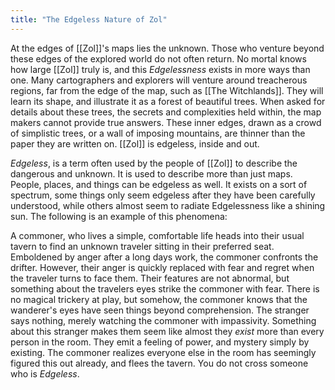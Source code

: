 ```yaml
---
title: "The Edgeless Nature of Zol"
---
```

At the edges of [[Zol]]'s maps lies the unknown. Those who venture beyond these edges of the explored world do not often return. No mortal knows how large [[Zol]] truly is, and this *Edgelessness* exists in more ways than one. Many cartographers and explorers will venture around treacherous regions, far from the edge of the map, such as [[The Witchlands]]. They will learn its shape, and illustrate it as a forest of beautiful trees. When asked for details about these trees, the secrets and complexities held within, the map makers cannot provide true answers. These inner edges, drawn as a crowd of simplistic trees, or a wall of imposing mountains, are thinner than the paper they are written on. [[Zol]] is edgeless, inside and out.

*Edgeless*, is a term often used by the people of [[Zol]] to describe the dangerous and unknown. It is used to describe more than just maps. People, places, and things can be edgeless as well. It exists on a sort of spectrum, some things only seem edgeless after they have been carefully understood, while others almost seem to radiate Edgelessness like a shining sun. The following is an example of this phenomena:

A commoner, who lives a simple, comfortable life heads into their usual tavern to find an unknown traveler sitting in their preferred seat. Emboldened by anger after a long days work, the commoner confronts the drifter. However, their anger is quickly replaced with fear and regret when the traveler turns to face them. Their features are not abnormal, but something about the travelers eyes strike the commoner with fear. There is no magical trickery at play, but somehow, the commoner knows that the wanderer's eyes have seen things beyond comprehension. The stranger says nothing, merely watching the commoner with impassivity. Something about this stranger makes them seem like almost they *exist* more than every person in the room. They emit a feeling of power, and mystery simply by existing. The commoner realizes everyone else in the room has seemingly figured this out already, and flees the tavern. You do not cross someone who is *Edgeless*.